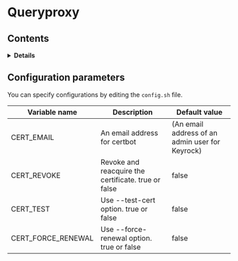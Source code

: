 # Queryproxy

## Contents

<details>
<summary><strong>Details</strong></summary>

-   [Configuration parameters](#configuration-parameters)

</details>

## Configuration parameters

You can specify configurations by editing the `config.sh` file.

| Variable name        | Description                                         | Default value                                   |
| -------------------- | --------------------------------------------------- | ----------------------------------------------- |
| CERT\_EMAIL          | An email address for certbot                        | (An email address of an admin user for Keyrock) |
| CERT\_REVOKE         | Revoke and reacquire the certificate. true or false | false                                           |
| CERT\_TEST           | Use --test-cert option. true or false               | false                                           |
| CERT\_FORCE\_RENEWAL | Use --force-renewal option. true or false           | false                                           |
